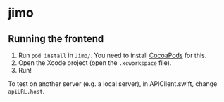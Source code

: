 # jimo

## Running the frontend

1. Run `pod install` in `Jimo/`. You need to install [CocoaPods](https://cocoapods.org/) for this.
2. Open the Xcode project (open the `.xcworkspace` file).
3. Run!

To test on another server (e.g. a local server), in APIClient.swift, change `apiURL.host`.
